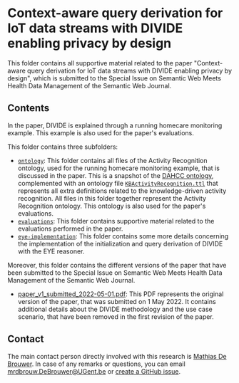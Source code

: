 # Context-aware query derivation for IoT data streams with DIVIDE enabling privacy by design

This folder contains all supportive material related to the paper "Context-aware query derivation for IoT data streams with DIVIDE enabling privacy by design", which is submitted to the Special Issue on Semantic Web Meets Health Data Management of the Semantic Web Journal.

## Contents

In the paper, DIVIDE is explained through a running homecare monitoring example. This example is also used for the paper's evaluations.

This folder contains three subfolders:

* [`ontology`](ontology): This folder contains all files of the Activity Recognition ontology, used for the running homecare monitoring example, that is discussed in the paper. This is a snapshot of the [DAHCC ontology](https://github.com/predict-idlab/DAHCC-Sources), complemented with an ontology file [`KBActivityRecognition.ttl`](ontology/KBActivityRecognition.ttl) that represents all extra definitions related to the knowledge-driven activity recognition. All files in this folder together represent the Activity Recognition ontology. This ontology is also used for the paper's evaluations.
* [`evaluations`](evaluations): This folder contains supportive material related to the evaluations performed in the paper.
* [`eye-implementation`](eye-implementation): This folder contains some more details concerning the implementation of the initialization and query derivation of DIVIDE with the EYE reasoner.

Moreover, this folder contains the different versions of the paper that have been submitted to the Special Issue on Semantic Web Meets Health Data Management of the Semantic Web Journal.
* [paper_v1_submitted_2022-05-01.pdf](paper_v1_submitted_2022-05-01.pdf): This PDF represents the original version of the paper, that was submitted on 1 May 2022. It contains additional details about the DIVIDE methodology and the use case scenario, that have been removed in the first revision of the paper.

## Contact
 
The main contact person directly involved with this research is [Mathias De Brouwer](https://www.linkedin.com/in/mathiasdebrouwer/). In case of any remarks or questions, you can email [mrdbrouw.DeBrouwer@UGent.be](mailto:mrdbrouw.DeBrouwer@UGent.be) or [create a GitHub issue](../../../issues/new). 
